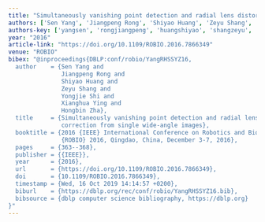 ```yaml
---
title: "Simultaneously vanishing point detection and radial lens distortion correction from single wide-angle images"
authors: ['Sen Yang', 'Jiangpeng Rong', 'Shiyao Huang', 'Zeyu Shang', 'Yongjie Shi', 'Xianghua Ying', 'Hongbin Zha']
authors-key: ['yangsen', 'rongjiangpeng', 'huangshiyao', 'shangzeyu', 'shiyongjie', 'yingxianghua', 'zhahongbin']
year: "2016"
article-link: "https://doi.org/10.1109/ROBIO.2016.7866349"
venue: "ROBIO"
bibex: "@inproceedings{DBLP:conf/robio/YangRHSSYZ16,
  author    = {Sen Yang and
               Jiangpeng Rong and
               Shiyao Huang and
               Zeyu Shang and
               Yongjie Shi and
               Xianghua Ying and
               Hongbin Zha},
  title     = {Simultaneously vanishing point detection and radial lens distortion
               correction from single wide-angle images},
  booktitle = {2016 {IEEE} International Conference on Robotics and Biomimetics,
               {ROBIO} 2016, Qingdao, China, December 3-7, 2016},
  pages     = {363--368},
  publisher = {{IEEE}},
  year      = {2016},
  url       = {https://doi.org/10.1109/ROBIO.2016.7866349},
  doi       = {10.1109/ROBIO.2016.7866349},
  timestamp = {Wed, 16 Oct 2019 14:14:57 +0200},
  biburl    = {https://dblp.org/rec/conf/robio/YangRHSSYZ16.bib},
  bibsource = {dblp computer science bibliography, https://dblp.org}
}"
---
```

